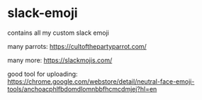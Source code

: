 # slack-emoji

contains all my custom slack emoji

many parrots: https://cultofthepartyparrot.com/

many more: https://slackmojis.com/

good tool for uploading:
https://chrome.google.com/webstore/detail/neutral-face-emoji-tools/anchoacphlfbdomdlomnbbfhcmcdmjej?hl=en
